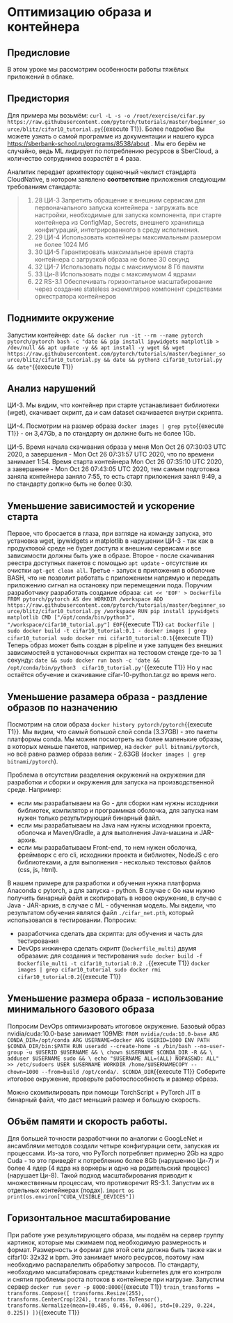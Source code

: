 # Оптимизацию образа и контейнера
## Предисловие
В этом уроке мы рассмотрим особенности работы тяжёлых приложений в облаке.
## Предистория
Для примера мы возьмём: `curl -L -s -o /root/exercise/cifar.py https://raw.githubusercontent.com/pytorch/tutorials/master/beginner_source/blitz/cifar10_tutorial.py`{{execute T1}}. Более подробно Вы можете узнать о самой программе из документации и нашего курса https://sberbank-school.ru/programs/8538/about . Мы его берём не случайно, ведь ML лидирует по потреблению ресурсов в SberCloud, а количество сотрудников возрастёт в 4 раза.

Аналитик передает архитектору оценочный чеклист стандарта CloudNative, в котором заявлено **соответствие** приложения следующим требованиям стандарта:
> 1. 28 ЦИ-3 Запретить обращение к внешним сервисам для первоначального запуска контейнера - загружать все настройки, необходимые для запуска компонента, при старте контейнера из ConfigMap, Secrets, внешнего хранилища конфигураций, интегрированного в среду исполнения.
> 1. 29 ЦИ-4 Использовать контейнеры максимальным размером не более 1024 Мб
> 1. 30 ЦИ-5 Гарантировать максимальное время старта контейнера c загрузкой образа не более 30 секунд
> 1. 32 ЦИ-7 Использовать поды с максимумом 8 Гб памяти
> 1. 33 Ци-8 Использовать поды с максимумом 4 ядрами 
> 1. 22 RS-3.1 Обеспечивать горизонтальное масштабирование через создание stateless экземпляров компонент средствами оркестратора контейнеров

## Поднимите окружение
Запустим контейнер:
``date && docker run -it --rm --name pytorch pytorch/pytorch bash -c "date && pip install ipywidgets matplotlib > /dev/null && apt update -y && apt install -y wget && wget https://raw.githubusercontent.com/pytorch/tutorials/master/beginner_source/blitz/cifar10_tutorial.py && date && python3 cifar10_tutorial.py && date"``{{execute T1}}

## Анализ нарушений
ЦИ-3. Мы видим, что контейнер при старте устанавливает библиотеки (wget), скачивает скрипт, да и сам dataset скачивается внутри скрипта.

ЦИ-4. Посмотрим на размер образа `docker images | grep pyto`{{execute T1}} - он 3,47Gb, а по стандарту он должне быть не более 1Gb.

ЦИ-5. Время начала скачивания образа у меня Mon Oct 26 07:30:03 UTC 2020, а завершения - Mon Oct 26 07:31:57 UTC 2020, что по времени занимает 1:54. Время старта контейнера Mon Oct 26 07:35:10 UTC 2020, а завершение - Mon Oct 26 07:43:05 UTC 2020, тем самым подготовка заняла контейнера заняло 7:55, то есть старт приложения занял 9:49, а по стандарту должно быть не более 0:30.

## Уменьшение зависимостей и ускорение старта
Первое, что бросается в глаза, при взгляде на команду запуска, это установка wget, ipywidgets и matplotlib в нарушении ЦИ-3 - так как в продуктовой среде не будет доступа к внешним сервисам и все зависимости должны быть уже в образе. Второе - после скачивания реестра доступных пакетов с помощью `apt update` - отсутствие их очистки `apt-get clean all`. Третье - запуск в приложения в оболочке BASH, что не позволит работать с приложением напрямую и передать приложению сигнал на остановку при перемещении пода. Поручим разработчику разработать создание образа:
``
cat << 'EOF' > Dockerfile
FROM pytorch/pytorch AS dev
WORKDIR /workspace
ADD https://raw.githubusercontent.com/pytorch/tutorials/master/beginner_source/blitz/cifar10_tutorial.py /workspace
RUN pip install ipywidgets matplotlib
CMD ["/opt/conda/bin/python3", "/workspace/cifar10_tutorial.py"]
EOF
``{{execute T1}}
``
cat Dockerfile | sudo docker build -t cifar10_tutorial:0.1 -
docker images | grep cifar10_tutorial
sudo docker rmi cifar10_tutorial:0.1
``{{execute T1}}
Теперь образ может быть создан в pipeline и уже запущен без внешних зависимостей в установочных скриптах на тестовом стенде где-то за 1 секунду:
``
date && sudo docker run bash -c 'date && /opt/conda/bin/python3  cifar10_tutorial.py'
``{{execute T1}}
Но у нас остаётся обучение и скачивание cifar-10-python.tar.gz во время него.

## Уменьшение разамера образа - раздление образов по назначению

Посмотрим на слои образа `docker history pytorch/pytorch`{{execute T1}}. Мы видим, что самый большой слой conda (3.37GB) - это пакеты платформы conda. Мы можем посмотреть на более маленькие образы, в которых меньше пакетов, например, на `docker pull bitnami/pytorch`, но всё равно размер образа велик - 2.63GB (`docker images | grep bitnami/pytorch`). 

Проблема в отсутствии разделения окружений на окружении для разработки и сборки и окружения для запуска на производственной среде. Например:
* если мы разрабатываем на Go - для сборки нам нужны исходники библиотек, компилятор и программная оболочка, для запуска нам нужен только результирующий бинарный файл.
* если мы разрабатываем на Java нам нужны исходники проекта, оболочка и Maven/Gradle, а для выполнения Java-машина и JAR-архив. 
* если мы разрабатываем Front-end, то нем нужен оболочка, фреймворк с его cli, исходники проекта и библиотек, NodeJS c его библиотеками, а для выполнения - несколько текстовых файлов (css, js, html). 

В нашем примере для разработки и обучения нужна платформа Anaconda с pytorch, а для запуска - python. В случае с Go нам нужно получить бинарный файл и скопировать в новое окружение, в случае с Java - JAR-архив, в случае с ML - обученная модель. Мы видели, что результатом обучения являлся файл `./cifar_net.pth`, который использовался в тестировании. Попросим: 
* разработчика cделать два скрипта: для обучения и часть для тестирования 
* DevOps инжинера сделать скрипт (`Dockerfile_multi`) двумя образами: для создания и тестирования
``
sudo docker build -f Dockerfile_multi -t cifar10_tutorial:0.2 .
``{{execute T1}}
``
docker images | grep cifar10_tutorial
sudo docker rmi cifar10_tutorial:0.2
``{{execute T1}}

## Уменьшение размера образа - использование минимального базового образа 

Попросим DevOps оптимизировать итоговое окружение. Базовый образ nvidia/cuda:10.0-base занимает 109MB:
``
FROM nvidia/cuda:10.0-base
ARG CONDA_DIR=/opt/conda
ARG USERNAME=docker
ARG USERID=1000
ENV PATH $CONDA_DIR/bin:$PATH
RUN useradd --create-home -s /bin/bash --no-user-group -u $USERID $USERNAME && \
    chown $USERNAME $CONDA_DIR -R && \
    adduser $USERNAME sudo && \
    echo "$USERNAME ALL=(ALL) NOPASSWD: ALL" >> /etc/sudoers
USER $USERNAME
WORKDIR /home/$USERNAMECOPY --chown=1000 --from=build /opt/conda/. $CONDA_DIR
``{{execute T1}}
Соберите итоговое окружение, проверьте работоспособность и размер образа.

Можно скомпилировать при помощи TorchScript + PyTorch JIT в бинарный файл, что даст меньший размер 
и большую скорость.

## Объём памяти и скорость работы.
Для большей точности разработчики по аналогии с GoogLeNet и ансамблями методов создали четыре конфигурации сети, запуская их процессами. Из-за того, что PyTorch потребляет примерно 2Gb на ядро Cuda - то это приведёт к потреблению более 8Gb (нарушению Ци-7) и более 4 ядер (4 ядра на воркеры и одно на родительский процесс) (нарушает Ци-8). Такой подход масштабирования приводит к множественным процессам, что противоречит RS-3.1. Запустим их в отдельных контейнерах (подах).
``
import os
print(os.environ["CUDA_VISIBLE_DEVICES"])
``

## Горизонтальное масштабирование
При работе уже результирующего образа, мы подаём на сервер группу картинок, которые мы сжимаем под необходимую размерность и формат. Размерность и формат для этой сети должна быть также как и cifar10: 32x32 и bpm. Это занимает много ресурсов, поэтому нам необходимо распаралелить обработку запросов. По стандарту, необходимо масштабировать средствами kubernetes для его контроля и снятия проблемы роста потоков в контейнере при нагрузке. Запустим сервер `docker run sever -p 8000:8000`{{execute T1}}
``
train_transforms = transforms.Compose([
    transforms.Resize(255),
    transforms.CenterCrop(224),
    transforms.ToTensor(),
    transforms.Normalize(mean=[0.485, 0.456, 0.406], std=[0.229, 0.224, 0.225])
])
``{{execute T1}}